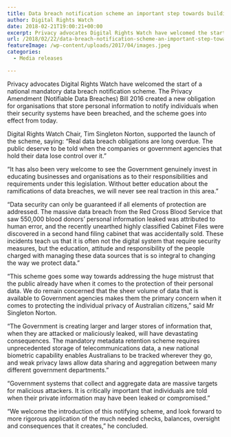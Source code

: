 ```yaml
---
title: Data breach notification scheme an important step towards building trust with public’s right to privacy
author: Digital Rights Watch
date: 2018-02-21T19:00:21+00:00
excerpt: Privacy advocates Digital Rights Watch have welcomed the start of a national mandatory data breach notification scheme.
url: /2018/02/22/data-breach-notification-scheme-an-important-step-towards-building-trust-with-publics-right-to-privacy/
featureImage: /wp-content/uploads/2017/04/images.jpeg
categories:
  - Media releases

---
```

Privacy advocates Digital Rights Watch have welcomed the start of a national mandatory data breach notification scheme. The Privacy Amendment (Notifiable Data Breaches) Bill 2016 created a new obligation for organisations that store personal information to notify individuals when their security systems have been breached, and the scheme goes into effect from today.

Digital Rights Watch Chair, Tim Singleton Norton, supported the launch of the scheme, saying: “Real data breach obligations are long overdue. The public deserve to be told when the companies or government agencies that hold their data lose control over it.”

“It has also been very welcome to see the Government genuinely invest in educating businesses and organisations as to their responsibilities and requirements under this legislation. Without better education about the ramifications of data breaches, we will never see real traction in this area.”

“Data security can only be guaranteed if all elements of protection are addressed. The massive data breach from the Red Cross Blood Service that saw 550,000 blood donors’ personal information leaked was attributed to human error, and the recently unearthed highly classified Cabinet Files were discovered in a second hand filing cabinet that was accidentally sold. These incidents teach us that it is often not the digital system that require security measures, but the education, attitude and responsibility of the people charged with managing these data sources that is so integral to changing the way we protect data.”

“This scheme goes some way towards addressing the huge mistrust that the public already have when it comes to the protection of their personal data. We do remain concerned that the sheer volume of data that is available to Government agencies makes them the primary concern when it comes to protecting the individual privacy of Australian citizens,” said Mr Singleton Norton.

“The Government is creating larger and larger stores of information that, when they are attacked or maliciously leaked, will have devastating consequences. The mandatory metadata retention scheme requires unprecedented storage of telecommunications data, a new national biometric capability enables Australians to be tracked wherever they go, and weak privacy laws allow data sharing and aggregation between many different government departments.”

“Government systems that collect and aggregate data are massive targets for malicious attackers. It is critically important that individuals are told when their private information may have been leaked or compromised.”

“We welcome the introduction of this notifying scheme, and look forward to more rigorous application of the much needed checks, balances, oversight and consequences that it creates,” he concluded.